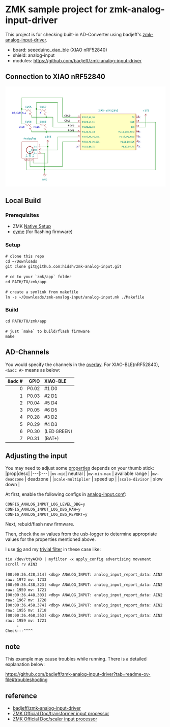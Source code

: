 # ZMK sample project for zmk-analog-input-driver

This project is for checking built-in AD-Converter using badjeff's [zmk-analog-input-driver](https://github.com/badjeff/zmk-analog-input-driver).

- board: seeeduino_xiao_ble (XIAO nRF52840)
- shield: analog-input
- modules: https://github.com/badjeff/zmk-analog-input-driver

## Connection to XIAO nRF52840
![schematic](img/xiao-nrf--zmk-analog-input.png)

## Local Build
### Prerequisites
- ZMK [Native Setup](https://zmk.dev/docs/development/local-toolchain/setup/native)
- [cyme](https://github.com/tuna-f1sh/cyme) (for flashing firmware)

### Setup
```
# clone this repo
cd ~/Downloads
git clone git@github.com:hidsh/zmk-analog-input.git

# cd to your `zmk/app` folder
cd PATH/TO/zmk/app

# create a symlink from makefile
ln -s ~/Downloads/zmk-analog-input/analog-input.mk ./Makefile
```

### Build
```
cd PATH/TO/zmk/app

# just `make` to build/flash firmware
make
```

## AD-Channels

You would specify the channels in the [overlay](https://github.com/hidsh/zmk-analog-input/blob/master/boards/shields/analog-input/analog-input.overlay).
For XIAO-BLE(nRF52840), `<&adc #>` means as below:

|&adc #|GPIO|XIAO-BLE|
|---:|---:|:---|
|0|P0.02|#1 D0|
|1|P0.03|#2 D1|
|2|P0.04|#5 D4|
|3|P0.05|#6 D5|
|4|P0.28|#3 D2|
|5|P0.29|#4 D3|
|6|P0.30|(LED GREEN)|
|7|P0.31|(BAT+)|

## Adjusting the input

You may need to adjust some [properties](https://github.com/hidsh/zmk-analog-input/blob/e7986f12a1f4c9f46df2857d47486299a9e3ba99/boards/shields/analog-input/analog-input.overlay#L54-L58) depends on your thumb stick:
|prop|desc|
|---|:---|
|`mv-mid`| neutral |
|`mv-min-max` | available range |
|`mv-deadzone` | deadzone |
|`scale-multiplier` | speed up |
|`scale-divisor` | slow down |

At first, enable the following configs in [analog-input.conf](boards/shields/analog-input/analog-input.conf):
```
CONFIG_ANALOG_INPUT_LOG_LEVEL_DBG=y
CONFIG_ANALOG_INPUT_LOG_DBG_RAW=y
CONFIG_ANALOG_INPUT_LOG_DBG_REPORT=y
```

Next, rebuid/flash new firmware.

Then, check the `mv` values from the usb-logger to determine appropriate values for the properties mentioned above.

I use [tio](https://github.com/tio/tio) and my [trivial filter](https://gist.github.com/hidsh/a3ee73315be6d654c0cc74f553d0c1a9) in these case like:
```
tio /dev/ttyACM0 | myfilter -x apply_config advertising movement scroll rv AIN3

[00:00:36.428,314] <dbg> ANALOG_INPUT: analog_input_report_data: AIN2 raw: 1972 mv: 1733
[00:00:36.438,323] <dbg> ANALOG_INPUT: analog_input_report_data: AIN2 raw: 1959 mv: 1721
[00:00:36.448,303] <dbg> ANALOG_INPUT: analog_input_report_data: AIN2 raw: 1967 mv: 1728
[00:00:36.458,374] <dbg> ANALOG_INPUT: analog_input_report_data: AIN2 raw: 1955 mv: 1718
[00:00:36.468,353] <dbg> ANALOG_INPUT: analog_input_report_data: AIN2 raw: 1959 mv: 1721
     :                                                                      Check---^^^^
```

## note

This example may cause troubles while running. There is a detailed explanation below:

https://github.com/badjeff/zmk-analog-input-driver?tab=readme-ov-file#troubleshooting

## reference
- [badjeff/zmk-analog-input-driver](https://github.com/badjeff/zmk-analog-input-driver)
- [ZMK Official Doc/transformer input processor](https://zmk.dev/docs/keymaps/input-processors/transformer)
- [ZMK Official Doc/scaler input processor](https://zmk.dev/docs/keymaps/input-processors/scaler)

